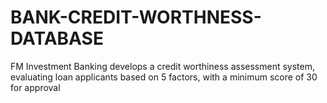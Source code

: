 # BANK-CREDIT-WORTHNESS-DATABASE
FM Investment Banking develops a credit worthiness assessment system, evaluating loan applicants based on 5 factors, with a minimum score of 30 for approval
